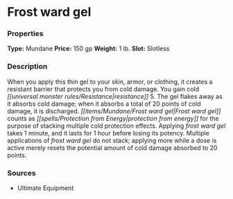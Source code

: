 ﻿---
Title: "Frost ward gel"
Type: "Mundane"
Price: "150 gp"
Weight: "1 lb."
Slot: "Slotless"
Description: |
  "When you apply this thin gel to your skin, armor, or clothing, it creates a resistant barrier that protects you from cold damage. You gain cold resistance 5. The gel flakes away as it absorbs cold damage; when it absorbs a total of 20 points of cold damage, it is discharged. Frost ward gel counts as _protection from energy_ for the purpose of stacking multiple cold protection effects. Applying frost ward gel takes 1 minute, and it lasts for 1 hour before losing its potency. Multiple applications of frost ward gel do not stack; applying more while a dose is active merely resets the potential amount of cold damage absorbed to 20 points."
Sources: "['Ultimate Equipment']"
---

# Frost ward gel

### Properties

**Type:** Mundane **Price:** 150 gp **Weight:** 1 lb. **Slot:** Slotless

### Description

When you apply this thin gel to your skin, armor, or clothing, it creates a resistant barrier that protects you from cold damage. You gain cold _[[universal monster rules/Resistance|resistance]]_ 5. The gel flakes away as it absorbs cold damage; when it absorbs a total of 20 points of cold damage, it is discharged. _[[items/Mundane/Frost ward gel|Frost ward gel]]_ counts as _[[spells/Protection from Energy|protection from energy]]_ for the purpose of stacking multiple cold protection effects. Applying _frost ward gel_ takes 1 minute, and it lasts for 1 hour before losing its potency. Multiple applications of _frost ward gel_ do not stack; applying more while a dose is active merely resets the potential amount of cold damage absorbed to 20 points.

### Sources

* Ultimate Equipment